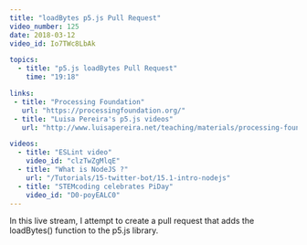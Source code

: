 ```yaml
---
title: "loadBytes p5.js Pull Request"
video_number: 125
date: 2018-03-12
video_id: Io7TWc8LbAk

topics:
  - title: "p5.js loadBytes Pull Request"
    time: "19:18"

links:
 - title: "Processing Foundation"
   url: "https://processingfoundation.org/"
 - title: "Luisa Pereira's p5.js videos"
   url: "http://www.luisapereira.net/teaching/materials/processing-foundation/"

videos:
  - title: "ESLint video"
    video_id: "clzTwZgMlqE"
  - title: "What is NodeJS ?"
    url: "/Tutorials/15-twitter-bot/15.1-intro-nodejs"
  - title: "STEMcoding celebrates PiDay"
    video_id: "D0-poyEALC0"
---
```


In this live stream, I attempt to create a pull request that adds the loadBytes() function to the p5.js library.
